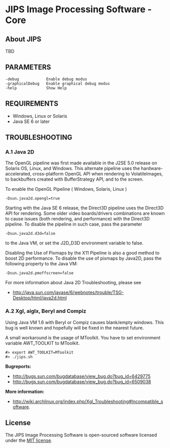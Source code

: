 # JIPS Image Processing Software - Core

## About JIPS
TBD

## PARAMETERS
```
-debug            Enable debug modus
-graphicalDebug   Enable graphical debug modus
-help             Show Help
```

## REQUIREMENTS
* Windows, Linux or Solaris
* Java SE 6 or later

## TROUBLESHOOTING

### A.1 Java 2D
The OpenGL pipeline was first made available in the J2SE 5.0 release on Solaris OS, Linux, and Windows. This alternate pipeline uses the hardware-accelerated, cross-platform OpenGL API when rendering to VolatileImages, to backbuffers created with BufferStrategy API, and to the screen.

To enable the OpenGL Pipeline ( Windows, Solaris, Linux )
```
-Dsun.java2d.opengl=true
```

Starting with the Java SE 6 release, the Direct3D pipeline uses the Direct3D API for rendering. Some older video boards/drivers combinations are known to cause issues (both rendering, and performance) with the Direct3D pipeline. To disable the pipeline in such case, pass the parameter 
```
-Dsun.java2d.d3d=false
``` 
to the Java VM, or set the J2D_D3D environment variable to false.

Disabling the Use of Pixmaps by the X11 Pipeline is also a good method to boost 2D performance. To disable the use of pixmaps by Java2D, pass the following property to the Java VM:
```
-Dsun.java2d.pmoffscreen=false
```

For more information about Java 2D Troubleshooting, please see
* http://java.sun.com/javase/6/webnotes/trouble/TSG-Desktop/html/java2d.html


### A.2 Xgl, aiglx, Beryl and Compiz

Using Java VM 1.6 with Beryl or Compiz causes blank/empty windows. This bug is
well known and hopefully will be fixed in the nearest future.

A small workaround is the usage of MToolkit. You have to set environment
variable AWT_TOOLKIT to MToolkit.
```
#> export AWT_TOOLKIT=MToolkit
#> ./jips.sh
```

**Bugreports:**
* http://bugs.sun.com/bugdatabase/view_bug.do?bug_id=6429775
* http://bugs.sun.com/bugdatabase/view_bug.do?bug_id=6509038

**More information:**
* http://wiki.archlinux.org/index.php/Xgl_Troubleshooting#Incompatible_software.

## License
The JIPS Image Processing Software is open-sourced software licensed under the [MIT license](http://opensource.org/licenses/MIT).
